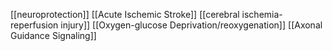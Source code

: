 [[neuroprotection]]
[[Acute Ischemic Stroke]]
[[cerebral ischemia-reperfusion injury]]
[[Oxygen-glucose Deprivation/reoxygenation]]
[[Axonal Guidance Signaling]]
